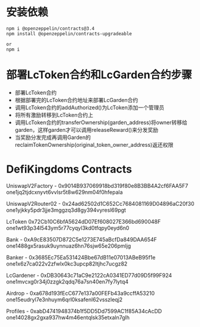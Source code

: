# 安装依赖

```
npm i @openzeppelin/contracts@3.4 
npm install @openzeppelin/contracts-upgradeable

or
npm i

```

# 部署LcToken合约和LcGarden合约步骤
* 部署LcToken合约
* 根据部署完的LcToken合约地址来部署LcGarden合约
* 调用LcToken合约的addAuthorized()为LcToken添加一个管理员
* 将所有激励转移到LcToken合约上
* 调用LcToken合约的transferOwnership(garden_address)将owner转移给garden，这样garden才可以调用releaseReward()来分发奖励
* 当奖励分发完成再调用Garden的reclaimTokenOwnership(original_token_owner_address)返还权限



# DefiKingdoms Contracts


UniswapV2Factory - 0x9014B937069918bd319f80e8B3BB4A2cf6FAA5F7
one1jq2tjdcxnyvt6vvlsr5t8w629nm04f0hfepala

UniswapV2Router02 - 0x24ad62502d1C652Cc7684081169D04896aC20f30
one1yjkky5pdr3jje3mggzq3d8gy394vyresl69pgt

LcToken 0x72Cb10C6bfA5624dD07Ef608027E366bd690048F
one1wt93p34l543ym5r77cyqyl3kd0tfqpy0eyd6n0

Bank - 0xA9cE83507D872C5e1273E745aBcfDa849DAA654F
one1488gx5rasuk9uynnuaz6hn76sjw65e206pmljg

Banker - 0x3685Ec75Ea531424Bbe67dB11e07013ABeB95f1e
one1x6z7ca022v2zfwlx0kc3upcp82ltjhc7ucgz82

LcGardener - 0xDB30643c71aC9e2122cA0341ED77d09D5f99F924
one1mvcxg0r34j0zzgk2qdq76a7sn40en7fy7lytq4

Airdrop - 0xa678d193fEcC677e137a00FEFb43a9ccffA53210
one15eudryl7e3nhuym6qrl0ksafenl62vsszleqj2

Profiles - 0xabD4741948374b1f5DD5Dd7599AC1f85A34cAcDD
one14028gx2gxa937hw4m46entqlsk35etxaln7glh





